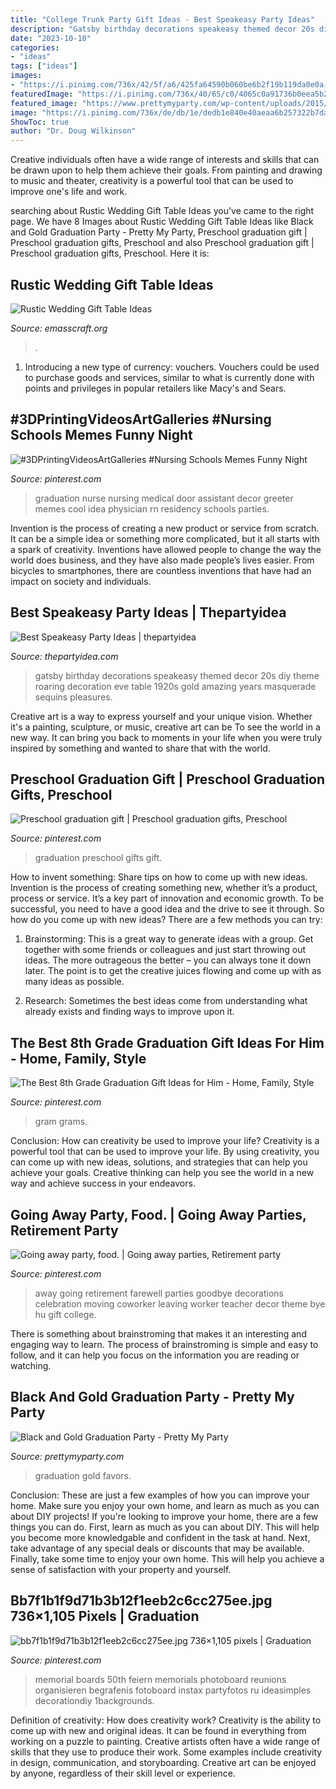 ```yaml
---
title: "College Trunk Party Gift Ideas - Best Speakeasy Party Ideas"
description: "Gatsby birthday decorations speakeasy themed decor 20s diy theme roaring decoration eve table 1920s gold amazing years masquerade sequins pleasures"
date: "2023-10-10"
categories:
- "ideas"
tags: ["ideas"]
images:
- "https://i.pinimg.com/736x/42/5f/a6/425fa64590b060be6b2f19b119da0e0a--preschool-graduation-gifts-goals.jpg"
featuredImage: "https://i.pinimg.com/736x/40/65/c0/4065c0a91736b0eea5b25772df4ab634--going-away-parties-parties-food.jpg"
featured_image: "https://www.prettymyparty.com/wp-content/uploads/2015/04/graduation-party-favors.jpg"
image: "https://i.pinimg.com/736x/de/db/1e/dedb1e840e40aeaa6b257322b7da0985.jpg"
ShowToc: true
author: "Dr. Doug Wilkinson"
---
```



Creative individuals often have a wide range of interests and skills that can be drawn upon to help them achieve their goals. From painting and drawing to music and theater, creativity is a powerful tool that can be used to improve one's life and work.

	

		
searching about Rustic Wedding Gift Table Ideas you've came to the right page. We have 8 Images about Rustic Wedding Gift Table Ideas like Black and Gold Graduation Party - Pretty My Party, Preschool graduation gift | Preschool graduation gifts, Preschool and also Preschool graduation gift | Preschool graduation gifts, Preschool. Here it is:
		
    
## Rustic Wedding Gift Table Ideas

<img loading=lazy src="https://www.emasscraft.org/wp-content/uploads/2017/01/12_rustic_wedding_ideas_from_etsy_5.jpg" onerror="this.onerror=null;this.src='https://tse3.mm.bing.net/th?id=OIP.Sh9u0CoIUx4ZQdcIWdFikQHaLH&amp;pid=15.1';" alt="Rustic Wedding Gift Table Ideas">

_Source: emasscraft.org_

>. 

	

1. Introducing a new type of currency: vouchers. Vouchers could be used to purchase goods and services, similar to what is currently done with points and privileges in popular retailers like Macy's and Sears. 

    
## #3DPrintingVideosArtGalleries #Nursing Schools Memes Funny Night

<img loading=lazy src="https://i.pinimg.com/736x/17/73/df/1773dfffd466014b7334c21ca0ef660e.jpg" onerror="this.onerror=null;this.src='https://tse4.mm.bing.net/th?id=OIP.kyACrOP9Bv_2Ls4tXWI-zgHaJ3&amp;pid=15.1';" alt="#3DPrintingVideosArtGalleries #Nursing Schools Memes Funny Night">

_Source: pinterest.com_

>graduation nurse nursing medical door assistant decor greeter memes cool idea physician rn residency schools parties. 

	

Invention is the process of creating a new product or service from scratch. It can be a simple idea or something more complicated, but it all starts with a spark of creativity. Inventions have allowed people to change the way the world does business, and they have also made people’s lives easier. From bicycles to smartphones, there are countless inventions that have had an impact on society and individuals.

    
## Best Speakeasy Party Ideas | Thepartyidea

<img loading=lazy src="https://thepartyidea.com/wp-content/uploads/2020/02/20-2.jpg" onerror="this.onerror=null;this.src='https://tse4.mm.bing.net/th?id=OIP.PuGyRzGGeVLejCPcE5RI3wHaJ4&amp;pid=15.1';" alt="Best Speakeasy Party Ideas | thepartyidea">

_Source: thepartyidea.com_

>gatsby birthday decorations speakeasy themed decor 20s diy theme roaring decoration eve table 1920s gold amazing years masquerade sequins pleasures. 

	

Creative art is a way to express yourself and your unique vision. Whether it's a painting, sculpture, or music, creative art can be To see the world in a new way. It can bring you back to moments in your life when you were truly inspired by something and wanted to share that with the world.

    
## Preschool Graduation Gift | Preschool Graduation Gifts, Preschool

<img loading=lazy src="https://i.pinimg.com/736x/42/5f/a6/425fa64590b060be6b2f19b119da0e0a--preschool-graduation-gifts-goals.jpg" onerror="this.onerror=null;this.src='https://tse1.mm.bing.net/th?id=OIP.jNpP6U44kTIqXIv9yC1c_AHaJ3&amp;pid=15.1';" alt="Preschool graduation gift | Preschool graduation gifts, Preschool">

_Source: pinterest.com_

>graduation preschool gifts gift. 

	

How to invent something: Share tips on how to come up with new ideas.
Invention is the process of creating something new, whether it’s a product, process or service. It’s a key part of innovation and economic growth. To be successful, you need to have a good idea and the drive to see it through.
So how do you come up with new ideas? There are a few methods you can try:

1. Brainstorming: This is a great way to generate ideas with a group. Get together with some friends or colleagues and just start throwing out ideas. The more outrageous the better – you can always tone it down later. The point is to get the creative juices flowing and come up with as many ideas as possible.

2. Research: Sometimes the best ideas come from understanding what already exists and finding ways to improve upon it.

    
## The Best 8th Grade Graduation Gift Ideas For Him - Home, Family, Style

<img loading=lazy src="https://i.pinimg.com/736x/be/75/67/be7567f700b5c4acecfd02790051fecb.jpg" onerror="this.onerror=null;this.src='https://tse4.mm.bing.net/th?id=OIP.b4rducN1n6mHMFoeI2_arQHaJ3&amp;pid=15.1';" alt="The Best 8th Grade Graduation Gift Ideas for Him - Home, Family, Style">

_Source: pinterest.com_

>gram grams. 

	

Conclusion: How can creativity be used to improve your life?
Creativity is a powerful tool that can be used to improve your life. By using creativity, you can come up with new ideas, solutions, and strategies that can help you achieve your goals. Creative thinking can help you see the world in a new way and achieve success in your endeavors.

    
## Going Away Party, Food. | Going Away Parties, Retirement Party

<img loading=lazy src="https://i.pinimg.com/736x/40/65/c0/4065c0a91736b0eea5b25772df4ab634--going-away-parties-parties-food.jpg" onerror="this.onerror=null;this.src='https://tse1.mm.bing.net/th?id=OIP.smHyCwYfpYEgi9dXPYpuqAHaFj&amp;pid=15.1';" alt="Going away party, food. | Going away parties, Retirement party">

_Source: pinterest.com_

>away going retirement farewell parties goodbye decorations celebration moving coworker leaving worker teacher decor theme bye hu gift college. 

	

There is something about brainstroming that makes it an interesting and engaging way to learn. The process of brainstroming is simple and easy to follow, and it can help you focus on the information you are reading or watching.

    
## Black And Gold Graduation Party - Pretty My Party

<img loading=lazy src="https://www.prettymyparty.com/wp-content/uploads/2015/04/graduation-party-favors.jpg" onerror="this.onerror=null;this.src='https://tse1.mm.bing.net/th?id=OIP.pF7iel8-_sWwQHBKsaW0ngHaLH&amp;pid=15.1';" alt="Black and Gold Graduation Party - Pretty My Party">

_Source: prettymyparty.com_

>graduation gold favors. 

	

Conclusion: These are just a few examples of how you can improve your home. Make sure you enjoy your own home, and learn as much as you can about DIY projects!
If you're looking to improve your home, there are a few things you can do. First, learn as much as you can about DIY. This will help you become more knowledgable and confident in the task at hand. Next, take advantage of any special deals or discounts that may be available. Finally, take some time to enjoy your own home. This will help you achieve a sense of satisfaction with your property and yourself.

    
## Bb7f1b1f9d71b3b12f1eeb2c6cc275ee.jpg 736×1,105 Pixels | Graduation

<img loading=lazy src="https://i.pinimg.com/736x/de/db/1e/dedb1e840e40aeaa6b257322b7da0985.jpg" onerror="this.onerror=null;this.src='https://tse4.mm.bing.net/th?id=OIP.bEMzBMC-Vfaa1N-eYA8F6AHaLH&amp;pid=15.1';" alt="bb7f1b1f9d71b3b12f1eeb2c6cc275ee.jpg 736×1,105 pixels | Graduation">

_Source: pinterest.com_

>memorial boards 50th feiern memorials photoboard reunions organisieren begrafenis fotoboard instax partyfotos ru ideasimples decorationdiy 1backgrounds. 

	

Definition of creativity: How does creativity work?
Creativity is the ability to come up with new and original ideas. It can be found in everything from working on a puzzle to painting. Creative artists often have a wide range of skills that they use to produce their work. Some examples include creativity in design, communication, and storyboarding. Creative art can be enjoyed by anyone, regardless of their skill level or experience.

